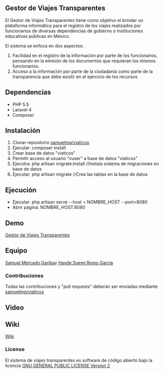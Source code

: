 ## Gestor de Viajes Transparentes

El Gestor de Viajes Transparentes tiene como objetivo el brindar un plataforma informática
para el registro de los viajes realizados por funcionarios de diversas dependencias de gobierno o
instituciones educativas públicas en México.

El sistema se enfoca en dos aspectos:
 1) Facilidad en el registro de la información por parte de los funcionarios, pensando en la emisión de 
	los documentos que requieran los mismos funcionarios.
 2) Acceso a la información por parte de la ciudadanía como parte de la transparencia que debe existir
	en el ejercicio de los recursos

## Dependencias

 * PHP 5.5
 * Laravel 4
 * Composer

## Instalación

 1. Clonar repositorio [samuelmg/viaticos](http://github.com/samuelmg/viaticos)
 2. Ejecutar: composer install
 3. Crear base de datos "viaticos"
 4. Permitir acceso al usuario "vuser" a base de datos "viaticos"
 5. Ejecutra: php artisan migrate:install //Instala sistema de migraciones en base de datos
 6. Ejecutar: php artisan migrate //Crea las tablas en la base de datos

## Ejecución

 * Ejecutar: php artisan serve --host = NOMBRE_HOST --port=8080
 * Abrir página: NOMBRE_HOST:8080

## Demo

[Gestor de Viajes Transparentes](http://viaticos-c9-samuelmg.c9.io/)

## Equipo

[Samuel Mercado Garibay](mx.linkedin.com/pub/samuel-mercado/71/5aa/a2b/)
[Hayde Suemi Romo García](mx.linkedin.com/pub/hayde-romo/a5/5b6/6b4)

### Contribuciones

Todas las contribuciones y "pull requests" deberán ser enviadas mediante [samuelmg/viaticos](http://github.com/samuelmg/viaticos)

## Video

## Wiki

[Wiki](http://github.com/samuelmg/viaticos/wiki)

### License

El sistema de viajes transparentes es software de código abierto bajo la licencia [GNU GENERAL PUBLIC LICENSE Version 2](http://www.gnu.org/licenses/gpl-2.0.html)
